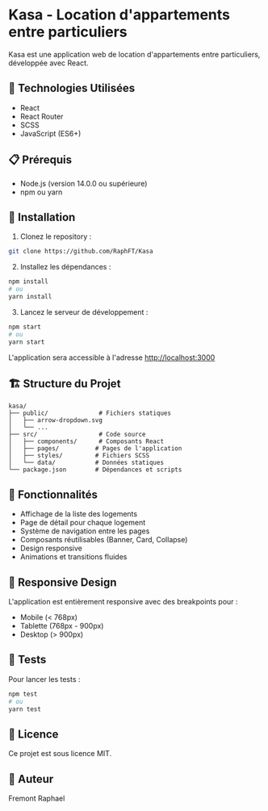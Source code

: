 # Kasa - Location d'appartements entre particuliers

Kasa est une application web de location d'appartements entre particuliers, développée avec React.

## 🚀 Technologies Utilisées

- React
- React Router
- SCSS
- JavaScript (ES6+)

## 📋 Prérequis

- Node.js (version 14.0.0 ou supérieure)
- npm ou yarn

## 🔧 Installation

1. Clonez le repository :
```bash
git clone https://github.com/RaphFT/Kasa
```

2. Installez les dépendances :
```bash
npm install
# ou
yarn install
```

3. Lancez le serveur de développement :
```bash
npm start
# ou
yarn start
```

L'application sera accessible à l'adresse [http://localhost:3000](http://localhost:3000)

## 🏗️ Structure du Projet

```
kasa/
├── public/              # Fichiers statiques
│   ├── arrow-dropdown.svg
│   └── ...
├── src/                 # Code source
│   ├── components/      # Composants React
│   ├── pages/          # Pages de l'application
│   ├── styles/         # Fichiers SCSS
│   └── data/           # Données statiques
└── package.json        # Dépendances et scripts
```

## 🎨 Fonctionnalités

- Affichage de la liste des logements
- Page de détail pour chaque logement
- Système de navigation entre les pages
- Composants réutilisables (Banner, Card, Collapse)
- Design responsive
- Animations et transitions fluides

## 📱 Responsive Design

L'application est entièrement responsive avec des breakpoints pour :
- Mobile (< 768px)
- Tablette (768px - 900px)
- Desktop (> 900px)

## 🧪 Tests

Pour lancer les tests :
```bash
npm test
# ou
yarn test
```

## 📄 Licence

Ce projet est sous licence MIT.

## 👥 Auteur

Fremont Raphael
